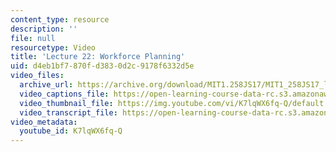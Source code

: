 ```yaml
---
content_type: resource
description: ''
file: null
resourcetype: Video
title: 'Lecture 22: Workforce Planning'
uid: d4eb1bf7-870f-d383-0d2c-9178f6332d5e
video_files:
  archive_url: https://archive.org/download/MIT1.258JS17/MIT1_258JS17_lec22_300k.mp4
  video_captions_file: https://open-learning-course-data-rc.s3.amazonaws.com/1-258j-public-transportation-systems-spring-2017/cf8110e07d645513a5ff09d2441739af_K7lqWX6fq-Q.vtt
  video_thumbnail_file: https://img.youtube.com/vi/K7lqWX6fq-Q/default.jpg
  video_transcript_file: https://open-learning-course-data-rc.s3.amazonaws.com/1-258j-public-transportation-systems-spring-2017/a2275c461f01887213ebf2b37655768f_K7lqWX6fq-Q.pdf
video_metadata:
  youtube_id: K7lqWX6fq-Q
---
```

